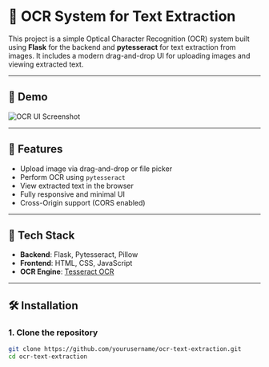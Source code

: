 # 🧠 OCR System for Text Extraction

This project is a simple Optical Character Recognition (OCR) system built using **Flask** for the backend and **pytesseract** for text extraction from images. It includes a modern drag-and-drop UI for uploading images and viewing extracted text.

---

## 📸 Demo

![OCR UI Screenshot](screenshots/ocr_ui.png)

---

## 🚀 Features

- Upload image via drag-and-drop or file picker
- Perform OCR using `pytesseract`
- View extracted text in the browser
- Fully responsive and minimal UI
- Cross-Origin support (CORS enabled)

---

## 🧰 Tech Stack

- **Backend**: Flask, Pytesseract, Pillow
- **Frontend**: HTML, CSS, JavaScript
- **OCR Engine**: [Tesseract OCR](https://github.com/tesseract-ocr/tesseract)

---

## 🛠️ Installation

### 1. Clone the repository

```bash
git clone https://github.com/yourusername/ocr-text-extraction.git
cd ocr-text-extraction
